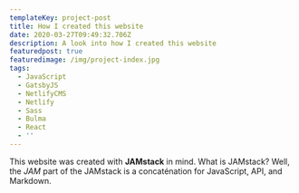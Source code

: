 ```yaml
---
templateKey: project-post
title: How I created this website
date: 2020-03-27T09:49:32.706Z
description: A look into how I created this website
featuredpost: true
featuredimage: /img/project-index.jpg
tags:
  - JavaScript
  - GatsbyJS
  - NetlifyCMS
  - Netlify
  - Sass
  - Bulma
  - React
  - ''
---
```

This website was created with **JAMstack** in mind. What is JAMstack? Well, the *JAM* part of the JAMstack is a concaténation for JavaScript, API, and Markdown.
